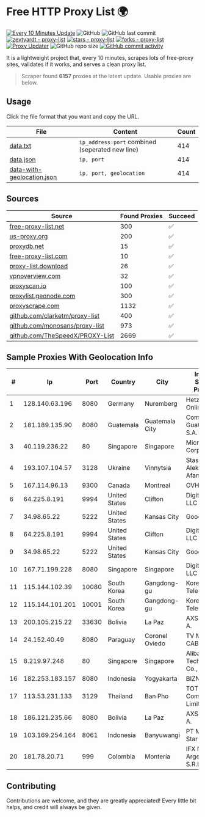 
# Free HTTP Proxy List 🌍

[![Every 10 Minutes Update](https://github.com/mertguvencli/http-proxy-list/actions/workflows/main.yml/badge.svg?branch=main)](https://github.com/mertguvencli/http-proxy-list/actions/workflows/main.yml)
![GitHub](https://img.shields.io/github/license/mertguvencli/http-proxy-list)
![GitHub last commit](https://img.shields.io/github/last-commit/mertguvencli/http-proxy-list)
[![zevtyardt - proxy-list](https://img.shields.io/static/v1?label=zevtyardt&message=proxy-list&color=blue&logo=github)](https://github.com/zevtyardt/proxy-list "Go to GitHub repo")
[![stars - proxy-list](https://img.shields.io/github/stars/zevtyardt/proxy-list?style=social)](https://github.com/zevtyardt/proxy-list)
[![forks - proxy-list](https://img.shields.io/github/forks/zevtyardt/proxy-list?style=social)](https://github.com/zevtyardt/proxy-list)
[![Proxy Updater](https://github.com/zevtyardt/proxy-list/workflows/Proxy%20Updater/badge.svg)](https://github.com/zevtyardt/proxy-list/actions?query=workflow:"Proxy+Updater")
![GitHub repo size](https://img.shields.io/github/repo-size/zevtyardt/proxy-list)
[![GitHub commit activity](https://img.shields.io/github/commit-activity/m/zevtyardt/proxy-list?logo=commits)](https://github.com/zevtyardt/proxy-list/commits/main)

It is a lightweight project that, every 10 minutes, scrapes lots of free-proxy sites, validates if it works, and serves a clean proxy list.

> Scraper found **6157** proxies at the latest update. Usable proxies are below.

## Usage

Click the file format that you want and copy the URL.

|File|Content|Count|
|----|-------|-----|
|[data.txt](https://raw.githubusercontent.com/mertguvencli/http-proxy-list/main/proxy-list/data.txt)|`ip_address:port` combined (seperated new line)|414|
|[data.json](https://raw.githubusercontent.com/mertguvencli/http-proxy-list/main/proxy-list/data.json)|`ip, port`|414|
|[data-with-geolocation.json](https://raw.githubusercontent.com/mertguvencli/http-proxy-list/main/proxy-list/data-with-geolocation.json)|`ip, port, geolocation`|414|

## Sources

|Source|Found Proxies|Succeed|
|------|-------------|-------|
|[free-proxy-list.net](https://free-proxy-list.net)|300|✅|
|[us-proxy.org](https://www.us-proxy.org)|200|✅|
|[proxydb.net](http://proxydb.net)|15|✅|
|[free-proxy-list.com](https://free-proxy-list.com/?page=&port=&type%5B%5D=http&type%5B%5D=https&up_time=0&search=Search)|10|✅|
|[proxy-list.download](https://www.proxy-list.download/HTTP)|26|✅|
|[vpnoverview.com](https://vpnoverview.com/privacy/anonymous-browsing/free-proxy-servers)|32|✅|
|[proxyscan.io](https://www.proxyscan.io)|100|✅|
|[proxylist.geonode.com](https://proxylist.geonode.com/api/proxy-list?limit=300&page=1&sort_by=lastChecked&sort_type=desc&protocols=http,https)|300|✅|
|[proxyscrape.com](https://api.proxyscrape.com/v2/?request=displayproxies&protocol=http&timeout=10000&country=all&ssl=all&anonymity=all)|1132|✅|
|[github.com/clarketm/proxy-list](https://raw.githubusercontent.com/clarketm/proxy-list/master/proxy-list-raw.txt)|400|✅|
|[github.com/monosans/proxy-list](https://raw.githubusercontent.com/monosans/proxy-list/main/proxies/http.txt)|973|✅|
|[github.com/TheSpeedX/PROXY-List](https://raw.githubusercontent.com/TheSpeedX/PROXY-List/master/http.txt)|2669|✅|


## Sample Proxies With Geolocation Info

|#|Ip|Port|Country|City|Internet Service Provider|
|-|--|----|-------|----|-------------------------|
|1|128.140.63.196|8080|Germany|Nuremberg|Hetzner Online GmbH|
|2|181.189.135.90|8080|Guatemala|Guatemala City|Comcel Guatemala S.A.|
|3|40.119.236.22|80|Singapore|Singapore|Microsoft Corporation|
|4|193.107.104.57|3128|Ukraine|Vinnytsia|Stasishen Aleksandr Afanasiyovich|
|5|167.114.96.13|9300|Canada|Montreal|OVH SAS|
|6|64.225.8.191|9994|United States|Clifton|DigitalOcean, LLC|
|7|34.98.65.22|5222|United States|Kansas City|Google LLC|
|8|64.225.8.191|9994|United States|Clifton|DigitalOcean, LLC|
|9|34.98.65.22|5222|United States|Kansas City|Google LLC|
|10|167.71.199.228|8080|Singapore|Singapore|DigitalOcean, LLC|
|11|115.144.102.39|10080|South Korea|Gangdong-gu|Korea Telecom|
|12|115.144.101.201|10001|South Korea|Gangdong-gu|Korea Telecom|
|13|200.105.215.22|33630|Bolivia|La Paz|AXS Bolivia S. A.|
|14|24.152.40.49|8080|Paraguay|Coronel Oviedo|TV MAX CABLE S.A.|
|15|8.219.97.248|80|Singapore|Singapore|Alibaba (US) Technology Co., Ltd.|
|16|182.253.183.157|8080|Indonesia|Yogyakarta|BIZNET|
|17|113.53.231.133|3129|Thailand|Ban Pho|TOT Public Company Limited|
|18|186.121.235.66|8080|Bolivia|La Paz|AXS Bolivia S. A.|
|19|103.169.254.164|8061|Indonesia|Banyuwangi|PT Master Star Network|
|20|181.78.20.71|999|Colombia|Montería|IFX Networks Argentina S.R.L|



## Contributing

Contributions are welcome, and they are greatly appreciated! Every
little bit helps, and credit will always be given.

